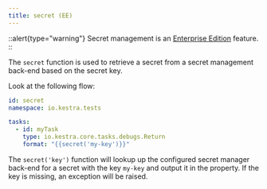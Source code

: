 ```yaml
---
title: secret (EE)
---
```


::alert{type="warning"}
Secret management is an [Enterprise Edition](https://kestra.io/enterprise) feature.
::

The `secret` function is used to retrieve a secret from a secret management back-end based on the secret key.

Look at the following flow:


```yaml
id: secret
namespace: io.kestra.tests

tasks:
  - id: myTask
    type: io.kestra.core.tasks.debugs.Return
    format: "{{secret('my-key')}}"
```

The `secret('key')` function will lookup up the configured secret manager back-end for a secret with the key `my-key` and output it in the property. If the key is missing, an exception will be raised.
